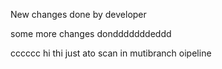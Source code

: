New changes done by developer

some more changes dondddddddeddd


cccccc
hi thi just ato scan in mutibranch oipeline

